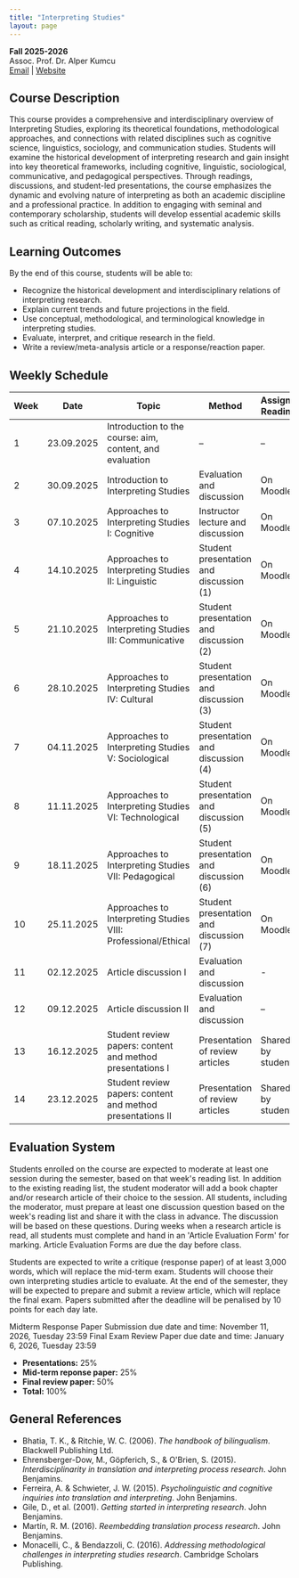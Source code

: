 ```yaml
---
title: "Interpreting Studies"
layout: page
---
```


**Fall 2025-2026**  
Assoc. Prof. Dr. Alper Kumcu  
[Email](mailto:alperkumcu@hacettepe.edu.tr) | [Website](http://alperkumcu.github.io)

## Course Description
This course provides a comprehensive and interdisciplinary overview of Interpreting Studies, exploring its theoretical foundations, methodological approaches, and connections with related disciplines such as cognitive science, linguistics, sociology, and communication studies. Students will examine the historical development of interpreting research and gain insight into key theoretical frameworks, including cognitive, linguistic, sociological, communicative, and pedagogical perspectives. Through readings, discussions, and student-led presentations, the course emphasizes the dynamic and evolving nature of interpreting as both an academic discipline and a professional practice. In addition to engaging with seminal and contemporary scholarship, students will develop essential academic skills such as critical reading, scholarly writing, and systematic analysis.

## Learning Outcomes
By the end of this course, students will be able to:
- Recognize the historical development and interdisciplinary relations of interpreting research.  
- Explain current trends and future projections in the field.  
- Use conceptual, methodological, and terminological knowledge in interpreting studies.  
- Evaluate, interpret, and critique research in the field.  
- Write a review/meta-analysis article or a response/reaction paper.

## Weekly Schedule

| Week | Date       | Topic                                                   | Method                              | Assigned Readings |
|------|------------|---------------------------------------------------------|-------------------------------------|-------------------|
| 1    | 23.09.2025 | Introduction to the course: aim, content, and evaluation | –                                   | –                 |
| 2    | 30.09.2025 | Introduction to Interpreting Studies                     | Evaluation and discussion            | On Moodle         |
| 3    | 07.10.2025 | Approaches to Interpreting Studies I: Cognitive          | Instructor lecture and discussion    | On Moodle            |
| 4    | 14.10.2025 | Approaches to Interpreting Studies II: Linguistic        | Student presentation and discussion (1) | On Moodle          |
| 5    | 21.10.2025 | Approaches to Interpreting Studies III: Communicative    | Student presentation and discussion (2) | On Moodle          |
| 6    | 28.10.2025 | Approaches to Interpreting Studies IV: Cultural          | Student presentation and discussion (3) | On Moodle          |
| 7    | 04.11.2025 | Approaches to Interpreting Studies V: Sociological       | Student presentation and discussion (4) | On Moodle          |
| 8    | 11.11.2025 | Approaches to Interpreting Studies VI: Technological     | Student presentation and discussion (5) | On Moodle          |
| 9    | 18.11.2025 | Approaches to Interpreting Studies VII: Pedagogical      | Student presentation and discussion (6) | On Moodle          |
| 10   | 25.11.2025 | Approaches to Interpreting Studies VIII: Professional/Ethical | Student presentation and discussion (7)           |   On Moodle |
| 11   | 02.12.2025 | Article discussion I                                    | Evaluation and discussion            | -                |
| 12   | 09.12.2025 | Article discussion II                                   | Evaluation and discussion            | –                 |
| 13   | 16.12.2025 | Student review papers: content and method presentations I | Presentation of review articles      | Shared by students |
| 14   | 23.12.2025 | Student review papers: content and method presentations II | Presentation of review articles      | Shared by students |


## Evaluation System
Students enrolled on the course are expected to moderate at least one session during the semester, based on that week's reading list. In addition to the existing reading list, the student moderator will add a book chapter and/or research article of their choice to the session. All students, including the moderator, must prepare at least one discussion question based on the week's reading list and share it with the class in advance. The discussion will be based on these questions. During weeks when a research article is read, all students must complete and hand in an 'Article Evaluation Form' for marking. Article Evaluation Forms are due the day before class.

Students are expected to write a critique (response paper) of at least 3,000 words, which will replace the mid-term exam. Students will choose their own interpreting studies article to evaluate. At the end of the semester, they will be expected to prepare and submit a review article, which will replace the final exam. Papers submitted after the deadline will be penalised by 10 points for each day late.

Midterm Response Paper Submission due date and time: November 11, 2026, Tuesday 23:59
Final Exam Review Paper due date and time: January 6, 2026, Tuesday 23:59


- **Presentations:** 25% 
- **Mid-term reponse paper:** 25%
- **Final review paper:** 50% 
- **Total:** 100%


## General References
- Bhatia, T. K., & Ritchie, W. C. (2006). *The handbook of bilingualism*. Blackwell Publishing Ltd.  
- Ehrensberger-Dow, M., Göpferich, S., & O'Brien, S. (2015). *Interdisciplinarity in translation and interpreting process research*. John Benjamins.  
- Ferreira, A. & Schwieter, J. W. (2015). *Psycholinguistic and cognitive inquiries into translation and interpreting*. John Benjamins.  
- Gile, D., et al. (2001). *Getting started in interpreting research*. John Benjamins.  
- Martín, R. M. (2016). *Reembedding translation process research*. John Benjamins.  
- Monacelli, C., & Bendazzoli, C. (2016). *Addressing methodological challenges in interpreting studies research*. Cambridge Scholars Publishing.  